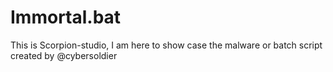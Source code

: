 # Immortal.bat
This is Scorpion-studio, I am here to show case the malware or batch script created by @cybersoldier
